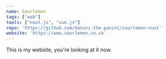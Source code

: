 ```yaml
---
name: Sourlemon
tags: ["web"]
tools: ["nuxt.js", "vue.js"]
repo: 'https://github.com/danini-the-panini/sourlemon-nuxt'
website: 'https://www.sourlemon.co.za'
---
```

This is my website, you're looking at it now.
